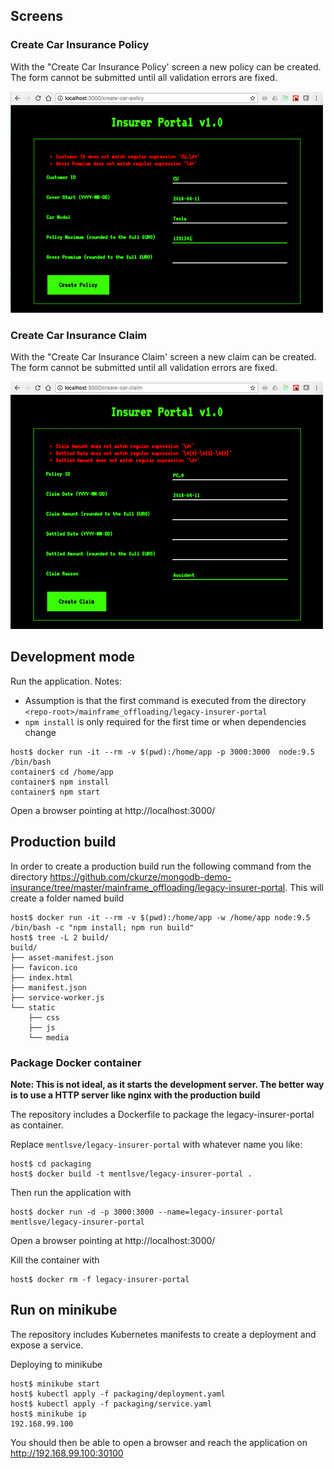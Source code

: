 ## Screens

### Create Car Insurance Policy

With the "Create Car Insurance Policy' screen a new policy can be created. The form cannot be submitted until all validation errors are fixed.

![create-car-insurance-policy-screen](doc/create-car-insurance-policy-screen.png)

### Create Car Insurance Claim

With the "Create Car Insurance Claim' screen a new claim can be created. The form cannot be submitted until all validation errors are fixed.

![create-car-insurance-claim-screen](doc/create-car-insurance-claim-screen.png)

## Development mode

Run the application.
Notes:
* Assumption is that the first command is executed from the directory `<repo-root>/mainframe_offloading/legacy-insurer-portal`
* `npm install` is only required for the first time or when dependencies change

```
host$ docker run -it --rm -v $(pwd):/home/app -p 3000:3000  node:9.5 /bin/bash
container$ cd /home/app
container$ npm install
container$ npm start
```

Open a browser pointing at http://localhost:3000/

## Production build

In order to create a production build run the following command from the directory https://github.com/ckurze/mongodb-demo-insurance/tree/master/mainframe_offloading/legacy-insurer-portal. This will create a folder named build

```
host$ docker run -it --rm -v $(pwd):/home/app -w /home/app node:9.5 /bin/bash -c "npm install; npm run build"
host$ tree -L 2 build/
build/
├── asset-manifest.json
├── favicon.ico
├── index.html
├── manifest.json
├── service-worker.js
└── static
    ├── css
    ├── js
    └── media
```

### Package Docker container

**Note: This is not ideal, as it starts the development server. The better way is to use a HTTP server like nginx with the production build**

The repository includes a Dockerfile to package the legacy-insurer-portal as container.

Replace `mentlsve/legacy-insurer-portal` with whatever name you like:

```
host$ cd packaging
host$ docker build -t mentlsve/legacy-insurer-portal .
```
Then run the application with
```
host$ docker run -d -p 3000:3000 --name=legacy-insurer-portal mentlsve/legacy-insurer-portal
```

Open a browser pointing at http://localhost:3000/

Kill the container with
```
host$ docker rm -f legacy-insurer-portal
```

## Run on minikube

The repository includes Kubernetes manifests to create a deployment and expose a service.

Deploying to minikube
```
host$ minikube start
host$ kubectl apply -f packaging/deployment.yaml
host$ kubectl apply -f packaging/service.yaml
host$ minikube ip
192.168.99.100
```

You should then be able to open a browser and reach the application on http://192.168.99.100:30100



